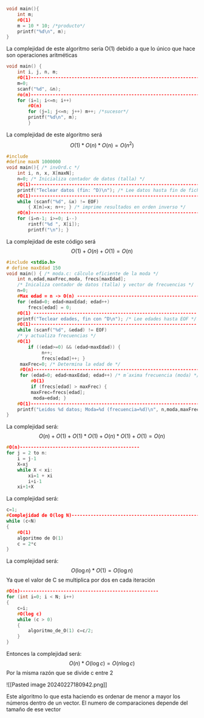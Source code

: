 
```C++
void main(){ 
	int m;
	#O(1)
	m = 10 * 10; /*producto*/
	printf("%d\n", m); 
}
```

La complejidad de este algoritmo seria O(1) debido a que lo único que hace son operaciones aritméticas

```c++
void main() { 
	int i, j, n, m; 
	#O(1)------------------------------------------------------------------------
	m=0;
	scanf("%d", &n); 
	#o(n)----------------------------------------------------------------------------
	for (i=1; i<=n; i++) 
		#O(n)
		for (j=1; j<=n; j++) m++; /*sucesor*/ 
		printf("%d\n", m); 
		}
```

La complejidad de este algoritmo será $$O(1)*O(n)*O(n) = O(n^2) $$
```C++
#include 
#define maxN 1000000 
void main(){ /* invOrd.c */ 
	int i, n, x, X[maxN];
	n=0; /* Inicializa contador de datos (talla) */
	#O(1)--------------------------------------------------------------------------
	printf("Teclear datos (fin: ^D)\n"); /* Lee datos hasta fin de fichero, */ /* los memoriza y actuliza la talla */
	#O(1)--------------------------------------------------------------------------
	while (scanf("%d", &x) != EOF)
		{ X[n]=x; n++; } /* imprime resultados en orden inverso */ 
	#O(n)----------------------------------------------------------------------------
	for (i=n-1; i>=0; i--) 
		rintf("%d ", X[i]); 
		printf("\n"); }
```

La complejidad de este código será $$O(1)+O(n)+O(1) = O(n)$$
```c++
#include <stdio.h> 
# define maxEdad 150 
void main() { /* moda.c: cálculo eficiente de la moda */
	int n,edad,maxFrec,moda, frecs[maxEdad];
	/* Inicaliza contador de datos (talla) y vector de frecuencias */ 
	n=0; 
	#Max edad = n -> O(n) ---------------------------------------------
	for (edad=0; edad<maxEdad; edad++) 
		frecs[edad] = 0; 
	#O(1) ------------------------------------------------------------
	printf("Teclear edades, fin con ^D\n"); /* Lee edades hasta EOF */ 
	#O(1)-------------------------------------------------------------
	while (scanf("%d", &edad) != EOF) 
	/* y actualiza frecuencias */ 
	#O(1)
		if ((edad>=0) && (edad<maxEdad)) {
			 n++; 
			 frecs[edad]++; }
	 maxFrec=0; /* Determina la edad de */ 
	 #O(n)-------------------------------------------------------------
	 for (edad=0; edad<maxEdad; edad++) /* m´axima frecuencia (moda) */ 
		 #O(1)
		 if (frecs[edad] > maxFrec) { 
		 maxFrec=frecs[edad];
		  moda=edad; } 
	#O(1)---------------------------------------------------------------
	printf("Leidos %d datos; Moda=%d (frecuencia=%d)\n", n,moda,maxFrec); 
}
```

La complejidad será: $$O(n)+O(1)+O(1)*O(1)+O(n)*O(1)+O(1)=O(n)$$
```c++
#O(n)--------------------------------------------
for j = 2 to n:
	i = j-1
	X=xj
	while X < xi:
		xi=1 + xi
		i+i-1
	xi+1+X
```
La complejidad será:

```c++
c=1; 
#Complejidad de O(log N)-------------------------------------------------------
while (c<N)
{
	#O(1)
	algoritmo de O(1)
	c = 2*c
}
```

La complejidad será: $$O(\log n)*O(1)=O(\log n)$$
Ya que el valor de C se multiplica por dos en cada iteración

```c++
#O(n)---------------------------------------------------
for (int i=0; i < N; i++) 
{ 
	c=i; 
	#O(log c)
	while (c > 0) 
	{ 
		algoritmo_de_O(1) c=c/2;
	} 
}
```

Entonces la complejidad será: $$O(n)*O(\log c)=O(n \log c)$$
Por la misma razón que se divide c entre 2


![[Pasted image 20240227180942.png]]

 Este algoritmo lo que esta haciendo es ordenar de menor a mayor los números dentro de un vector. El numero de comparaciones depende del tamaño de ese vector

